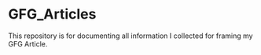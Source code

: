 # GFG_Articles

This repository is for documenting all information I collected for framing my GFG Article.
